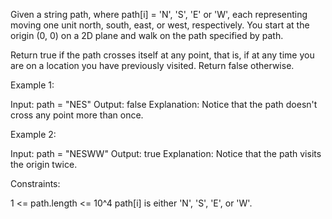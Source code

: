 Given a string path, where path[i] = 'N', 'S', 'E' or 'W', each representing
moving one unit north, south, east, or west, respectively. You start at the
origin (0, 0) on a 2D plane and walk on the path specified by path.

Return true if the path crosses itself at any point, that is, if at any time
you are on a location you have previously visited. Return false otherwise.


Example 1:


Input: path = "NES"
Output: false 
Explanation: Notice that the path doesn't cross any point more than once.


Example 2:


Input: path = "NESWW"
Output: true
Explanation: Notice that the path visits the origin twice.


Constraints:


1 <= path.length <= 10^4
path[i] is either 'N', 'S', 'E', or 'W'.




